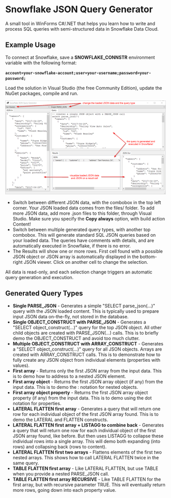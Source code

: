 Snowflake JSON Query Generator
==============================
A small tool in WinForms C#/.NET that helps you learn how to write and process SQL queries with semi-structured data in Snowflake Data Cloud.

Example Usage
-------------

To connect at Snowflake, save a **SNOWFLAKE_CONNSTR** environment variable with the following format:

**<code>account=your-snowflake-account;user=your-username;password=your-password;</code>**  

Load the solution in Visual Studio (the free Community Edition), update the NuGet packages, compile and run.

![Screen](/images/Snowflake-JSON-Query-Generator.png)

* Switch between different JSON data, with the combobox in the top left corner. Your JSON loaded data comes from the files/ folder. To add more JSON data, add more .json files to this folder, through Visual Studio. Make sure you specify the **Copy always** option, with build action Content!  
* Switch between multiple generated query types, with another top combobox. This will generate standard SQL JSON queries based on your loaded data. The queries have comments with details, and are automatically executed in Snowflake, if there is no error.  
* The Results will show one or more rows. First cell found with a possible JSON object or JSON array is automatically displayed in the bottom-right JSON viewer. Click on another cell to change the selection.  

All data is read-only, and each selection change triggers an automatic query generation and execution.

Generated Query Types
---------------------

* **Single PARSE_JSON** - Generates a simple "SELECT parse_json(...)" query with the JSON loaded content. This is typically used to prepare input JSON data on-the-fly, not stored in the database.  
* **Single OBJECT_CONSTRUCT with PARSE_JSON** - Generates a "SELECT object_construct(...)" query for the top JSON object. All other child objects are created with PARSE_JSON(...) calls. This is to briefly demo the OBJECT_CONSTRUCT and avoid too much clutter.  
* **Multiple OBJECT_CONSTRUCT with ARRAY_CONSTRUCT** - Generates a "SELECT object_construct(...)" query for all JSON objects. Arrays are created with ARRAY_CONSTRUCT calls. This is to demonstrate how to fully create any JSON object from individual elements (properties with values).  
* **First array** - Returns only the first JSON array from the input data. This is to demo how to address to a nested JSON element.  
* **First array object** - Returns the first JSON array object (if any) from the input data. This is to demo the : notation for nested objects.  
* **First array object property** - Returns the first JSON array object property (if any) from the input data. This is to demo using the dot notation for properties.  
* **LATERAL FLATTEN first array** - Generates a query that will return one row for each individual object of the first JSON array found. This is to demo the LATERAL and FLATTEN constructs.  
* **LATERAL FLATTEN first array + LISTAGG to combine back** - Generates a query that will return one row for each individual object of the first JSON array found, like before. But then uses LISTAGG to collapse these individual rows into a single array. This will demo both expanding (into rows) and collapsing back (rows to content).  
* **LATERAL FLATTEN first two arrays** - Flattens elements of the first two nested arrays. This shows how to call LATERAL FLATTEN twice in the same query.  
* **TABLE FLATTEN first array** - Like LATERAL FLATTEN, but use TABLE when you provide a nested PARSE_JSON call.  
* **TABLE FLATTEN first array RECURSIVE** - Like TABLE FLATTEN for the first array, but with recursive parameter TRUE. This will eventually return more rows, going down into each property value.  
